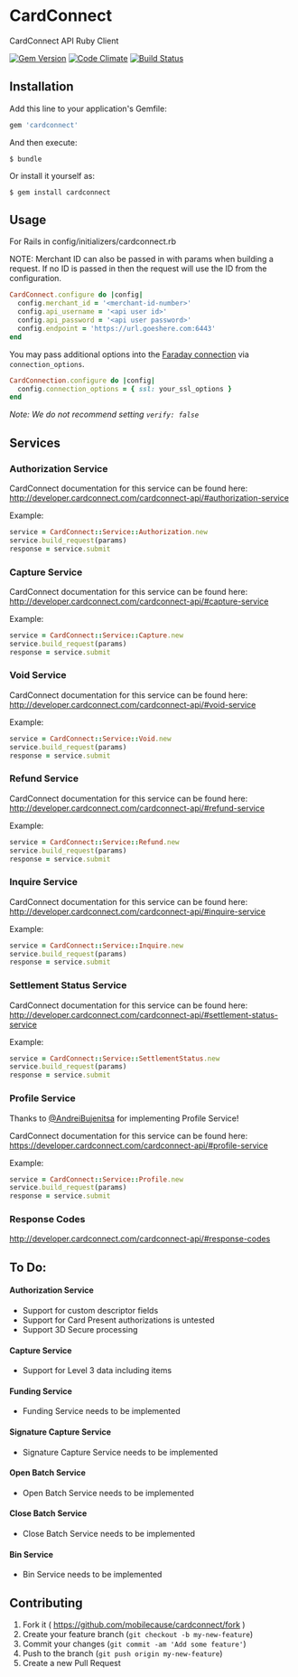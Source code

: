 # CardConnect

CardConnect API Ruby Client

[![Gem Version](https://badge.fury.io/rb/cardconnect.svg)](http://badge.fury.io/rb/cardconnect)
[![Code Climate](https://codeclimate.com/github/mobilecause/cardconnect/badges/gpa.svg)](https://codeclimate.com/github/mobilecause/cardconnect)
[![Build Status](https://travis-ci.org/mobilecause/cardconnect.svg?branch=master)](https://travis-ci.org/mobilecause/cardconnect)

## Installation

Add this line to your application's Gemfile:

```ruby
gem 'cardconnect'
```

And then execute:

    $ bundle

Or install it yourself as:

    $ gem install cardconnect

## Usage

For Rails in config/initializers/cardconnect.rb

NOTE: Merchant ID can also be passed in with params when building a request. If no ID is passed in then the request will use the ID from the configuration.

```ruby
CardConnect.configure do |config|
  config.merchant_id = '<merchant-id-number>'
  config.api_username = '<api user id>'
  config.api_password = '<api user password>'
  config.endpoint = 'https://url.goeshere.com:6443'
end
```

You may pass additional options into the [Faraday connection](https://github.com/lostisland/faraday/blob/master/lib/faraday/connection.rb) via `connection_options`.

```ruby
CardConnection.configure do |config|
  config.connection_options = { ssl: your_ssl_options }
end
```

_Note: We do not recommend setting `verify: false`_

## Services

### Authorization Service

CardConnect documentation for this service can be found here: http://developer.cardconnect.com/cardconnect-api/#authorization-service

Example:

```ruby
service = CardConnect::Service::Authorization.new
service.build_request(params)
response = service.submit
```

### Capture Service

CardConnect documentation for this service can be found here: http://developer.cardconnect.com/cardconnect-api/#capture-service

Example:

```ruby
service = CardConnect::Service::Capture.new
service.build_request(params)
response = service.submit
```

### Void Service

CardConnect documentation for this service can be found here: http://developer.cardconnect.com/cardconnect-api/#void-service

Example:

```ruby
service = CardConnect::Service::Void.new
service.build_request(params)
response = service.submit
```

### Refund Service

CardConnect documentation for this service can be found here: http://developer.cardconnect.com/cardconnect-api/#refund-service

Example:

```ruby
service = CardConnect::Service::Refund.new
service.build_request(params)
response = service.submit
```

### Inquire Service

CardConnect documentation for this service can be found here: http://developer.cardconnect.com/cardconnect-api/#inquire-service

Example:

```ruby
service = CardConnect::Service::Inquire.new
service.build_request(params)
response = service.submit
```

### Settlement Status Service

CardConnect documentation for this service can be found here: http://developer.cardconnect.com/cardconnect-api/#settlement-status-service

Example:

```ruby
service = CardConnect::Service::SettlementStatus.new
service.build_request(params)
response = service.submit
```

### Profile Service
Thanks to [@AndreiBujenitsa](https://github.com/AndreiBujenitsa) for implementing Profile Service!

CardConnect documentation for this service can be found here: https://developer.cardconnect.com/cardconnect-api/#profile-service

Example:

```ruby
service = CardConnect::Service::Profile.new
service.build_request(params)
response = service.submit
```

### Response Codes

http://developer.cardconnect.com/cardconnect-api/#response-codes

## To Do:

#### Authorization Service

* Support for custom descriptor fields
* Support for Card Present authorizations is untested
* Support 3D Secure processing

#### Capture Service

* Support for Level 3 data including items

#### Funding Service

* Funding Service needs to be implemented

#### Signature Capture Service

* Signature Capture Service needs to be implemented

#### Open Batch Service

* Open Batch Service needs to be implemented

#### Close Batch Service

* Close Batch Service needs to be implemented

#### Bin Service

* Bin Service needs to be implemented

## Contributing

1. Fork it ( https://github.com/mobilecause/cardconnect/fork )
2. Create your feature branch (`git checkout -b my-new-feature`)
3. Commit your changes (`git commit -am 'Add some feature'`)
4. Push to the branch (`git push origin my-new-feature`)
5. Create a new Pull Request
